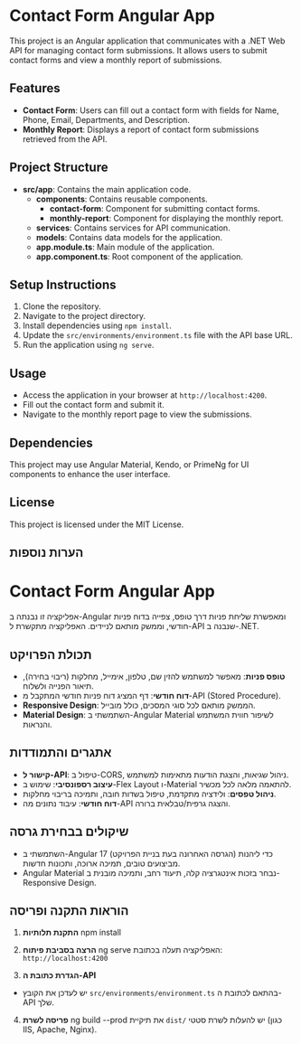 # Contact Form Angular App

This project is an Angular application that communicates with a .NET Web API for managing contact form submissions. It allows users to submit contact forms and view a monthly report of submissions.

## Features

- **Contact Form**: Users can fill out a contact form with fields for Name, Phone, Email, Departments, and Description.
- **Monthly Report**: Displays a report of contact form submissions retrieved from the API.

## Project Structure

- **src/app**: Contains the main application code.
  - **components**: Contains reusable components.
    - **contact-form**: Component for submitting contact forms.
    - **monthly-report**: Component for displaying the monthly report.
  - **services**: Contains services for API communication.
  - **models**: Contains data models for the application.
  - **app.module.ts**: Main module of the application.
  - **app.component.ts**: Root component of the application.

## Setup Instructions

1. Clone the repository.
2. Navigate to the project directory.
3. Install dependencies using `npm install`.
4. Update the `src/environments/environment.ts` file with the API base URL.
5. Run the application using `ng serve`.

## Usage

- Access the application in your browser at `http://localhost:4200`.
- Fill out the contact form and submit it.
- Navigate to the monthly report page to view the submissions.

## Dependencies

This project may use Angular Material, Kendo, or PrimeNg for UI components to enhance the user interface.

## License

This project is licensed under the MIT License.

## הערות נוספות
# Contact Form Angular App

אפליקציה זו נבנתה ב-Angular
 ומאפשרת שליחת פניות דרך טופס, צפייה בדוח פניות חודשי, וממשק מותאם לניידים. האפליקציה מתקשרת ל-API שנבנה 
 ב-.NET.

## תכולת הפרויקט

- **טופס פניות**: מאפשר למשתמש להזין שם, טלפון, אימייל, מחלקות (ריבוי בחירה), תיאור הפנייה ולשלוח.
- **דוח חודשי**: דף המציג דוח פניות חודשי המתקבל מ-API (Stored Procedure).
- **Responsive Design**: הממשק מותאם לכל סוגי המסכים, כולל מובייל.
- **Material Design**: השתמשתי ב-Angular Material
 לשיפור חווית המשתמש והנראות.

## אתגרים והתמודדות

- **קישור ל-API**: טיפול ב-CORS,
 ניהול שגיאות, והצגת הודעות מתאימות למשתמש.
- **עיצוב רספונסיבי**: שימוש ב-Flex Layout ו-Material
 להתאמה מלאה לכל מכשיר.
- **ניהול טפסים**: ולידציה מתקדמת, טיפול בשדות חובה, ותמיכה בריבוי מחלקות.
- **דוח חודשי**: עיבוד נתונים מה-API 
והצגה גרפית/טבלאית ברורה.

## שיקולים בבחירת גרסה

- השתמשתי ב-Angular 17 
(הגרסה האחרונה בעת בניית הפרויקט) כדי ליהנות מביצועים טובים, תמיכה ארוכה, ותכונות חדשות.
- Angular Material
 נבחר בזכות אינטגרציה קלה, תיעוד רחב, ותמיכה מובנית ב-Responsive Design.

## הוראות התקנה ופריסה

1. **התקנת תלותיות**
npm install
2. **הרצה בסביבת פיתוח**
ng serve
האפליקציה תעלה בכתובת: `http://localhost:4200`

3. **הגדרת כתובת ה-API**
- יש לעדכן את הקובץ `src/environments/environment.ts`
 בהתאם לכתובת ה-API שלך.

4. **פריסה לשרת**
ng build --prod
את תיקיית `dist/` יש להעלות לשרת סטטי 
(כגון IIS, Apache, Nginx).


